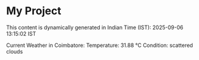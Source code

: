 # My Project

This content is dynamically generated in Indian Time (IST): 2025-09-06 13:15:02 IST


Current Weather in Coimbatore:
Temperature: 31.88 °C
Condition: scattered clouds
